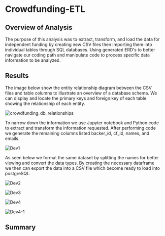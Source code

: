 # Crowdfunding-ETL

## Overview of Analysis
The purpose of this analysis was to extract, transform, and load the data for independent funding by creating new CSV files then importing them into individual tables through SQL databases. Using generated ERD's to better navigate our coding path and manipulate code to process specific data information to be analyzed.

## Results
The image below show the entity relationship diagram between the CSV files and table columns to illustrate an overview of a database schema. We can display and locate the primary keys and foreign key of each table showing the relationship of each entity.

![crowdfunding_db_relationships](https://user-images.githubusercontent.com/118647523/216477150-99d2d509-baff-435f-9961-19619fe02291.png)

To narrow down the information we use Jupyter notebook and Python code to extract and transform the information requested. After performing code we generate the remaining columns listed backer_id, cf_id, names, and emails. 

![Dev1](https://user-images.githubusercontent.com/118647523/216477173-46832eac-cf6e-47e8-a9b4-aafcd3201206.png)

As seen below we format the same dataset by splitting the names for better viewing and convert the data types. By creating the necessary dataframe we then can export the data into a CSV file which become ready to load into postgreSQL. 

![Dev2](https://user-images.githubusercontent.com/118647523/216477186-174d66ef-2ee5-4e95-976a-3f5330dff200.png)


![Dev3](https://user-images.githubusercontent.com/118647523/216477196-a17c5608-0ecb-42c1-86c2-efd97a1fc52d.png)

![Dev4](https://user-images.githubusercontent.com/118647523/216477205-da80c9b8-a453-43e6-9511-fdd9cbca5b8a.png)

![Dev4-1](https://user-images.githubusercontent.com/118647523/216477212-d2808916-4aed-482f-ac71-b272db71b7f0.png)






## Summary 


